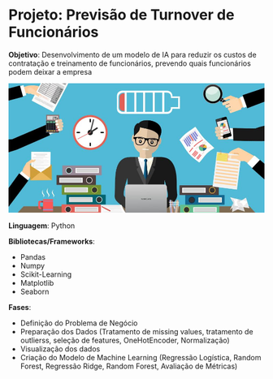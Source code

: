# Projeto: Previsão de Turnover de Funcionários

**Objetivo**: Desenvolvimento de um modelo de IA para reduzir os custos de contratação e treinamento de funcionários, prevendo quais funcionários podem deixar a empresa

<p align="left">
  <img src="Burnout.jpg" >
</p>

**Linguagem**: Python

**Bibliotecas/Frameworks**: 

- Pandas
- Numpy
- Scikit-Learning
- Matplotlib
- Seaborn

**Fases**:

- Definição do Problema de Negócio
- Preparação dos Dados (Tratamento de missing values, tratamento de outlierss, seleção de features, OneHotEncoder, Normalização)
- Visualização dos dados
- Criação do Modelo de Machine Learning (Regressão Logística, Random Forest, Regressão Ridge, Random Forest, Avaliação de Métricas)
